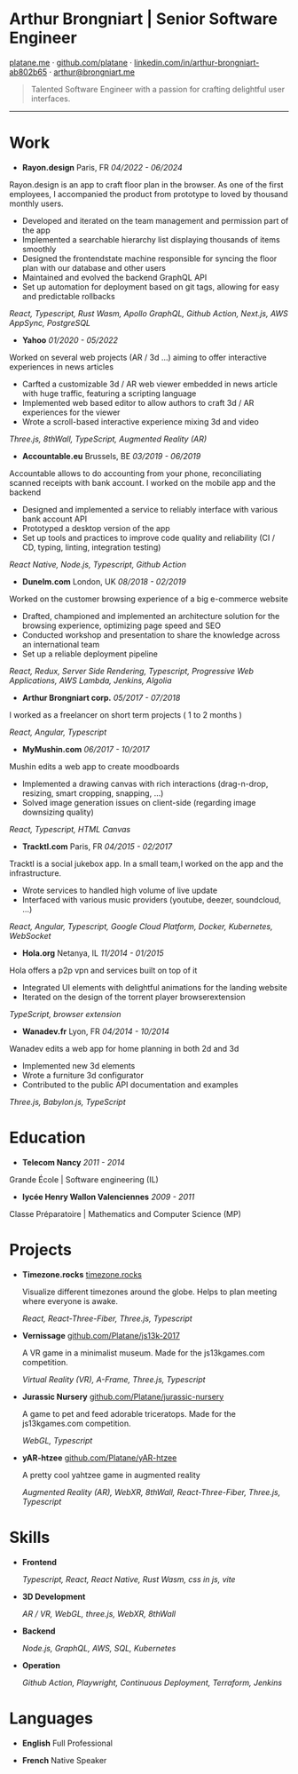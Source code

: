 # Arthur Brongniart | Senior Software Engineer

[platane.me](https://platane.me) · [github.com/platane](https://github.com/platane) · [linkedin.com/in/arthur-brongniart-ab802b65](https://linkedin.com/in/arthur-brongniart-ab802b65) · [arthur@brongniart.me](mailto:arthur@brongniart.me)

> Talented Software Engineer with a passion for crafting delightful user interfaces.

---

# Work

-  **Rayon.design**
  Paris, FR _04/2022 - 06/2024_

  Rayon.design is an app to craft floor plan in the browser. As one of the first employees, I accompanied the product from prototype to loved by thousand monthly users.
  - Developed and iterated on the team management and permission part of the app
  - Implemented a searchable hierarchy list displaying thousands of items smoothly
  - Designed the frontendstate machine responsible for syncing the floor plan with our database and other users
  - Maintained and evolved the backend GraphQL API
  - Set up automation for deployment based on git tags, allowing for easy and predictable rollbacks

  _React, Typescript, Rust Wasm, Apollo GraphQL, Github Action, Next.js, AWS AppSync, PostgreSQL_

-  **Yahoo**
  _01/2020 - 05/2022_

  Worked on several web projects (AR / 3d …) aiming to offer interactive experiences in news articles
  - Carfted a customizable 3d / AR web viewer embedded in news article with huge traffic, featuring a scripting language
  - Implemented web based editor to allow authors to craft 3d / AR experiences for the viewer
  - Wrote a scroll-based interactive experience mixing 3d and video

  _Three.js, 8thWall, TypeScript, Augmented Reality (AR)_

-  **Accountable.eu**
  Brussels, BE _03/2019 - 06/2019_

  Accountable allows to do accounting from your phone, reconciliating scanned receipts with bank account. I worked on the mobile app and the backend
  - Designed and implemented a service to reliably interface with various bank account API
  - Prototyped a desktop version of the app
  - Set up tools and practices to improve code quality and reliability (CI / CD, typing, linting, integration testing)

  _React Native, Node.js, Typescript, Github Action_

-  **Dunelm.com**
  London, UK _08/2018 - 02/2019_

  Worked on the customer browsing experience of a big e-commerce website
  - Drafted, championed and implemented an architecture solution for the browsing experience, optimizing page speed and SEO
  - Conducted workshop and presentation to share the knowledge across an international team
  - Set up a reliable deployment pipeline

  _React, Redux, Server Side Rendering, Typescript, Progressive Web Applications, AWS Lambda, Jenkins, Algolia_

-  **Arthur Brongniart corp.**
  _05/2017 - 07/2018_

  I worked as a freelancer on short term projects ( 1 to 2 months )

  _React, Angular, Typescript_

-  **MyMushin.com**
  _06/2017 - 10/2017_

  Mushin edits a web app to create moodboards
  - Implemented a drawing canvas with rich interactions (drag-n-drop, resizing, smart cropping, snapping, …)
  - Solved image generation issues on client-side (regarding image downsizing quality)

  _React, Typescript, HTML Canvas_

-  **Tracktl.com**
  Paris, FR _04/2015 - 02/2017_

  Tracktl is a social jukebox app. In a small team,I worked on the app and the infrastructure.
  - Wrote services to handled high volume of live update
  - Interfaced with various music providers (youtube, deezer, soundcloud, …)

  _React, Angular, Typescript, Google Cloud Platform, Docker, Kubernetes, WebSocket_

-  **Hola.org**
  Netanya, IL _11/2014 - 01/2015_

  Hola offers a p2p vpn and services built on top of it
  - Integrated UI elements with delightful animations for the landing website
  - Iterated on the design of the torrent player browserextension

  _TypeScript, browser extension_

-  **Wanadev.fr**
  Lyon, FR _04/2014 - 10/2014_

  Wanadev edits a web app for home planning in both 2d and 3d
  - Implemented new 3d elements
  - Wrote a furniture 3d configurator
  - Contributed to the public API documentation and examples

  _Three.js, Babylon.js, TypeScript_


# Education

-  **Telecom Nancy** _2011 - 2014_

  Grande École | Software engineering (IL)

-  **lycée Henry Wallon Valenciennes** _2009 - 2011_

  Classe Préparatoire | Mathematics and Computer Science (MP)

# Projects

- **Timezone.rocks** [timezone.rocks](https://timezone.rocks)

  Visualize different timezones around the globe. Helps to plan meeting where everyone is awake.

  _React, React-Three-Fiber, Three.js, Typescript_

- **Vernissage** [github.com/Platane/js13k-2017](https://github.com/Platane/js13k-2017)

  A VR game in a minimalist museum. Made for the js13kgames.com competition.

  _Virtual Reality (VR), A-Frame, Three.js, Typescript_

- **Jurassic Nursery** [github.com/Platane/jurassic-nursery](https://github.com/Platane/jurassic-nursery)

  A game to pet and feed adorable triceratops. Made for the js13kgames.com competition.

  _WebGL, Typescript_

- **yAR-htzee** [github.com/Platane/yAR-htzee](https://github.com/Platane/yAR-htzee)

  A pretty cool yahtzee game in augmented reality

  _Augmented Reality (AR), WebXR, 8thWall, React-Three-Fiber, Three.js, Typescript_

# Skills

- **Frontend**

  _Typescript, React, React Native, Rust Wasm, css in js, vite_

- **3D Development**

  _AR / VR, WebGL, three.js, WebXR, 8thWall_

- **Backend**

  _Node.js, GraphQL, AWS, SQL, Kubernetes_

- **Operation**

  _Github Action, Playwright, Continuous Deployment, Terraform, Jenkins_

# Languages

- **English** Full Professional

- **French** Native Speaker

